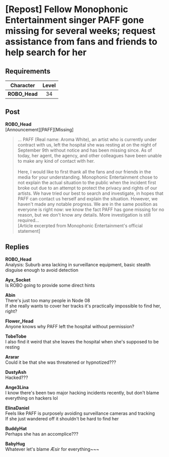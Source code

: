 # [Repost] Fellow Monophonic Entertainment singer PAFF gone missing for several weeks; request assistance from fans and friends to help search for her
## Requirements
|  Character  |Level|
|-------------|:---:|
|**ROBO_Head**| 34  |

## Post
**ROBO_Head**<br>
[Announcement][PAFF][Missing]<br>
> ... PAFF (Real name: Aroma White), an artist who is currently under contract with us, left the hospital she was resting at on the night of September 9th without notice and has been missing since. As of today, her agent, the agency, and other colleagues have been unable to make any kind of contact with her. <br>
> <br>
> Here, I would like to first thank all the fans and our friends in the media for your understanding. Monophonic Entertainment chose to not explain the actual situation to the public when the incident first broke out due to an attempt to protect the privacy and rights of our artists. We have tried our best to search and investigate, in hopes that PAFF can contact us herself and explain the situation. However, we haven't made any notable progress. We are in the same position as everyone is right now: we know the fact PAFF has gone missing for no reason, but we don't know any details. More investigation is still required...<br>
[Article excerpted from Monophonic Entertainment's official statement]
## Replies
**ROBO_Head**<br>
Analysis: Suburb area lacking in surveillance equipment, basic stealth disguise enough to avoid detection

**Ayx_Socket**<br>
Is ROBO going to provide some direct hints

**Abin**<br>
There's just too many people in Node 08<br>
If she really wants to cover her tracks it's practically impossible to find her, right?

**Flower_Head**<br>
Anyone knows why PAFF left the hospital without permission?

**TobeTobe**<br>
I also find it weird that she leaves the hospital when she's supposed to be resting

**Ararar**<br>
Could it be that she was threatened or hypnotized???

**DustyAsh**<br>
Hacked???

**Ange3Lina**<br>
I know there's been two major hacking incidents recently, but don't blame everything on hackers lol

**ElinaDaniel**<br>
Feels like PAFF is purposely avoiding surveillance cameras and tracking<br>
If she just wandered off it shouldn't be hard to find her

**BuddyHat**<br>
Perhaps she has an accomplice???

**BabyHug**<br>
Whatever let's blame Æsir for everything\~\~\~

